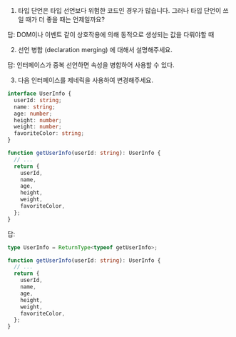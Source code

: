 1. 타입 단언은 타입 선언보다 위험한 코드인 경우가 많습니다. 그러나 타입 단언이 쓰일 때가 더 좋을 때는 언제일까요?

답: DOM이나 이벤트 같이 상호작용에 의해 동적으로 생성되는 값을 다뤄야할 때

2. 선언 병합 (declaration merging) 에 대해서 설명해주세요.

답: 인터페이스가 중복 선언하면 속성을 병합하어 사용할 수 있다.

3.  다음 인터페이스를 제네릭을 사용하여 변경해주세요.

```typescript
interface UserInfo {
  userId: string;
  name: string;
  age: number;
  height: number;
  weight: number;
  favoriteColor: string;
}

function getUserInfo(userId: string): UserInfo {
  // ...
  return {
    userId,
    name,
    age,
    height,
    weight,
    favoriteColor,
  };
}
```

답:

```typescript
type UserInfo = ReturnType<typeof getUserInfo>;

function getUserInfo(userId: string): UserInfo {
  // ...
  return {
    userId,
    name,
    age,
    height,
    weight,
    favoriteColor,
  };
}
```
